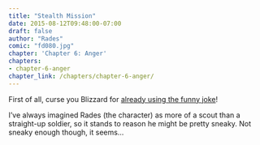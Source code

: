 ```yaml
---
title: "Stealth Mission"
date: 2015-08-12T09:48:00-07:00
draft: false
author: "Rades"
comic: "fd080.jpg"
chapter: 'Chapter 6: Anger'
chapters:
- chapter-6-anger
chapter_link: /chapters/chapter-6-anger/
---
```


First of all, curse you Blizzard for [already using the funny joke](http://www.wowhead.com/mission=263/listen-all-yall)!


I’ve always imagined Rades (the character) as more of a scout than a straight-up soldier, so it stands to reason he might be pretty sneaky. Not sneaky enough though, it seems…


